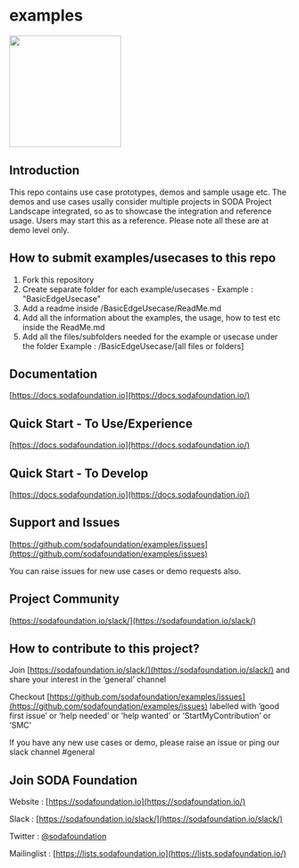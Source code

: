 # examples
<img src="https://sodafoundation.io/wp-content/uploads/2020/01/SODA_logo_outline_color_800x800.png" width="200" height="200">

## Introduction

This repo contains use case prototypes, demos and sample usage etc. The demos and use cases usally consider multiple projects in SODA Project Landscape integrated, so as to showcase the integration and reference usage. Users may start this as a reference. Please note all these are at demo level only.

## How to submit examples/usecases to this repo
 1. Fork this repository
 2. Create separate folder for each example/usecases - Example : "BasicEdgeUsecase"
 3. Add a readme inside /BasicEdgeUsecase/ReadMe.md
 4. Add all the information about the examples, the usage, how to test etc inside the ReadMe.md
 5. Add all the files/subfolders needed for the example or usecase under the folder Example : /BasicEdgeUsecase/[all files or folders]

## Documentation

[https://docs.sodafoundation.io](https://docs.sodafoundation.io/)

## Quick Start - To Use/Experience

[https://docs.sodafoundation.io](https://docs.sodafoundation.io/)

## Quick Start - To Develop

[https://docs.sodafoundation.io](https://docs.sodafoundation.io/)

## Support and Issues

[https://github.com/sodafoundation/examples/issues](https://github.com/sodafoundation/examples/issues)

You can raise issues for new use cases  or demo requests also.

## Project Community

[https://sodafoundation.io/slack/](https://sodafoundation.io/slack/)

## How to contribute to this project?

Join [https://sodafoundation.io/slack/](https://sodafoundation.io/slack/) and share your interest in the ‘general’ channel

Checkout [https://github.com/sodafoundation/examples/issues](https://github.com/sodafoundation/examples/issues) labelled with ‘good first issue’ or ‘help needed’ or ‘help wanted’ or ‘StartMyContribution’ or ‘SMC’

If you have any new use cases or demo, please raise an issue or ping our slack channel #general

## Join SODA Foundation

Website : [https://sodafoundation.io](https://sodafoundation.io/)

Slack  : [https://sodafoundation.io/slack/](https://sodafoundation.io/slack/)

Twitter  : [@sodafoundation](https://twitter.com/sodafoundation)

Mailinglist  : [https://lists.sodafoundation.io](https://lists.sodafoundation.io/)


